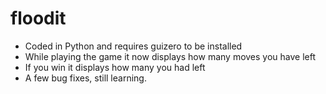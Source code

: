 # floodit

- Coded in Python and requires guizero to be installed
- While playing the game it now displays how many moves you have left
- If you win it displays how many you had left
- A few bug fixes, still learning.

